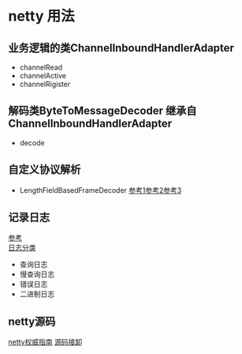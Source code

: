 # netty 用法

## 业务逻辑的类ChannelInboundHandlerAdapter    
- channelRead  
- channelActive  
- channelRigister  
## 解码类ByteToMessageDecoder 继承自 ChannelInboundHandlerAdapter  
- decode

## 自定义协议解析
- LengthFieldBasedFrameDecoder  [参考1](https://blog.csdn.net/u014801432/article/details/81909902)[参考2](https://www.cnblogs.com/lanqie/p/8268469.html)[参考3](https://www.jianshu.com/p/c90ec659397c)

## 记录日志
[参考](https://blog.csdn.net/arctan90/article/details/51280797)  
[日志分类](https://zhuanlan.zhihu.com/p/36185173)  
- 查询日志
- 慢查询日志
- 错误日志
- 二进制日志

## netty源码
[netty权威指南](https://github.com/wuyinxian124/nettybook2)
[源码接卸](https://www.jianshu.com/u/dbcfb30ec5e4)
